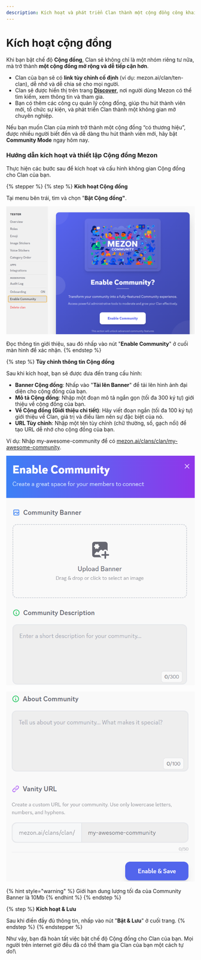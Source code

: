 ```yaml
---
description: Kích hoạt và phát triển Clan thành một cộng đồng công khai.
---
```


# Kích hoạt cộng đồng

Khi bạn bật chế độ **Cộng đồng**, Clan sẽ không chỉ là một nhóm riêng tư nữa, mà trở thành **một cộng đồng mở rộng và dễ tiếp cận hơn**.

* Clan của bạn sẽ có **link tùy chỉnh cố định** (ví dụ: mezon.ai/clan/ten-clan), dễ nhớ và dễ chia sẻ cho mọi người.
* Clan sẽ được hiển thị trên trang [**Discover**](https://mezon.ai/clans/), nơi người dùng Mezon có thể tìm kiếm, xem thông tin và tham gia.
* Bạn có thêm các công cụ quản lý cộng đồng, giúp thu hút thành viên mới, tổ chức sự kiện, và phát triển Clan thành một không gian mở chuyên nghiệp.

Nếu bạn muốn Clan của mình trở thành một cộng đồng “có thương hiệu”, được nhiều người biết đến và dễ dàng thu hút thành viên mới, hãy bật **Community Mode** ngay hôm nay.

### Hướng dẫn kích hoạt và thiết lập Cộng đồng Mezon

Thực hiện các bước sau để kích hoạt và cấu hình không gian Cộng đồng cho Clan của bạn.

{% stepper %}
{% step %}
**Kích hoạt Cộng đồng**

Tại menu bên trái, tìm và chọn "**Bật Cộng đồng"**.

![](<../../../../.gitbook/assets/unknown (59).png>)

Đọc thông tin giới thiệu, sau đó nhấp vào nút "**Enable Community**" ở cuối màn hình để xác nhận.
{% endstep %}

{% step %}
**Tùy chỉnh thông tin Cộng đồng**

Sau khi kích hoạt, bạn sẽ được đưa đến trang cấu hình:

* **Banner Cộng đồng**: Nhấp vào "**Tải lên Banner**" để tải lên hình ảnh đại diện cho cộng đồng của bạn.
* **Mô tả Cộng đồng**: Nhập một đoạn mô tả ngắn gọn (tối đa 300 ký tự) giới thiệu về cộng đồng của bạn.
* **Về Cộng đồng (Giới thiệu chi tiết)**: Hãy viết đoạn ngắn (tối đa 100 ký tự) giới thiệu về Clan, giá trị và điều làm nên sự đặc biệt của nó.
* **URL Tùy chỉnh**: Nhập một tên tùy chỉnh (chữ thường, số, gạch nối) để tạo URL dễ nhớ cho cộng đồng của bạn.

Ví dụ: Nhập my-awesome-community để có [mezon.ai/clans/clan/my-awesome-community](http://mezon.ai/clans/clan/my-awesome-community).

![](<../../../../.gitbook/assets/unknown (60).png>)

![](<../../../../.gitbook/assets/unknown (61).png>)

{% hint style="warning" %}
Giới hạn dung lượng tối đa của Community Banner là 10Mb
{% endhint %}
{% endstep %}

{% step %}
**Kích hoạt & Lưu**

Sau khi điền đầy đủ thông tin, nhấp vào nút "**Bật & Lưu**" ở cuối trang.
{% endstep %}
{% endstepper %}

Như vậy, bạn đã hoàn tất việc bật chế độ Cộng đồng cho Clan của bạn. Mọi người trên internet giờ đều đã có thể tham gia Clan của bạn một cách tự do!\
